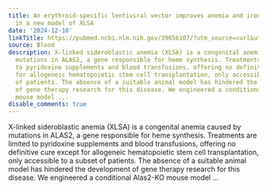 ```yaml
---
title: An erythroid-specific lentiviral vector improves anemia and iron metabolism
  in a new model of XLSA
date: '2024-12-10'
linkTitle: https://pubmed.ncbi.nlm.nih.gov/39656107/?utm_source=curl&utm_medium=rss&utm_campaign=journals&utm_content=7603509&fc=None&ff=20241210175340&v=2.18.0.post9+e462414
source: Blood
description: X-linked sideroblastic anemia (XLSA) is a congenital anemia caused by
  mutations in ALAS2, a gene responsible for heme synthesis. Treatments are limited
  to pyridoxine supplements and blood transfusions, offering no definitive cure except
  for allogeneic hematopoietic stem cell transplantation, only accessible to a subset
  of patients. The absence of a suitable animal model has hindered the development
  of gene therapy research for this disease. We engineered a conditional Alas2-KO
  mouse model ...
disable_comments: true
---
```

X-linked sideroblastic anemia (XLSA) is a congenital anemia caused by mutations in ALAS2, a gene responsible for heme synthesis. Treatments are limited to pyridoxine supplements and blood transfusions, offering no definitive cure except for allogeneic hematopoietic stem cell transplantation, only accessible to a subset of patients. The absence of a suitable animal model has hindered the development of gene therapy research for this disease. We engineered a conditional Alas2-KO mouse model ...
